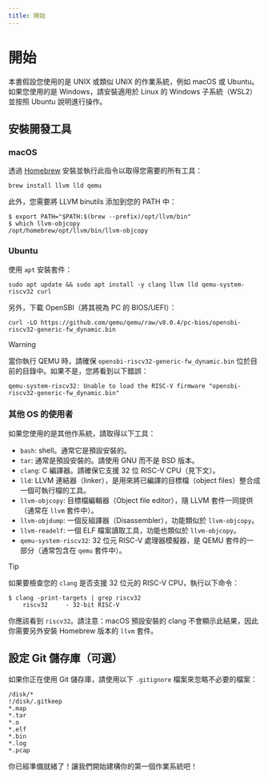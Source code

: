 ```yaml
---
title: 開始
---
```


# 開始

本書假設您使用的是 UNIX 或類似 UNIX 的作業系統，例如 macOS 或 Ubuntu。如果您使用的是 Windows，請安裝適用於 Linux 的 Windows 子系統（WSL2）並按照 Ubuntu 說明進行操作。

## 安裝開發工具

### macOS

透過 [Homebrew](https://brew.sh) 安裝並執行此指令以取得您需要的所有工具：

```
brew install llvm lld qemu
```

此外，您需要將 LLVM binutils 添加到您的 PATH 中：

```
$ export PATH="$PATH:$(brew --prefix)/opt/llvm/bin"
$ which llvm-objcopy
/opt/homebrew/opt/llvm/bin/llvm-objcopy
```

### Ubuntu

使用 `apt` 安裝套件：

```
sudo apt update && sudo apt install -y clang llvm lld qemu-system-riscv32 curl
```

另外，下載 OpenSBI（將其視為 PC 的 BIOS/UEFI）：

```
curl -LO https://github.com/qemu/qemu/raw/v8.0.4/pc-bios/opensbi-riscv32-generic-fw_dynamic.bin
```

> [!WARNING]
>
> 當你執行 QEMU 時，請確保 `opensbi-riscv32-generic-fw_dynamic.bin` 位於目前的目錄中。如果不是，您將看到以下錯誤：
>
> ```
> qemu-system-riscv32: Unable to load the RISC-V firmware "opensbi-riscv32-generic-fw_dynamic.bin"
> ```

### 其他 OS 的使用者

如果您使用的是其他作系統，請取得以下工具：

- `bash`: shell。通常它是預設安裝的。
- `tar`: 通常是預設安裝的。請使用 GNU 而不是 BSD 版本。
- `clang`: C 編譯器。請確保它支援 32 位 RISC-V CPU（見下文）。
- `lld`: LLVM 連結器（linker），是用來將已編譯的目標檔（object files）整合成一個可執行檔的工具。
- `llvm-objcopy`: 目標檔編輯器（Object file editor），隨 LLVM 套件一同提供（通常在 `llvm` 套件中）。
- `llvm-objdump`: 一個反組譯器（Disassembler），功能類似於 `llvm-objcopy`。
- `llvm-readelf`: 一個 ELF 檔案讀取工具，功能也類似於 `llvm-objcopy`。
- `qemu-system-riscv32`: 32 位元 RISC-V 處理器模擬器，是 QEMU 套件的一部分（通常包含在 `qemu` 套件中）。

> [!TIP]
>
> 如果要檢查您的 `clang` 是否支援 32 位元的 RISC-V CPU，執行以下命令：
>
> ```
> $ clang -print-targets | grep riscv32
>     riscv32     - 32-bit RISC-V
> ```
>
> 你應該看到 `riscv32`。請注意：macOS 預設安裝的 clang 不會顯示此結果，因此你需要另外安裝 Homebrew 版本的 `llvm` 套件。

## 設定 Git 儲存庫（可選）

如果你正在使用 Git 儲存庫，請使用以下 `.gitignore` 檔案來忽略不必要的檔案：

```gitignore [.gitignore]
/disk/*
!/disk/.gitkeep
*.map
*.tar
*.o
*.elf
*.bin
*.log
*.pcap
```

你已經準備就緒了！讓我們開始建構你的第一個作業系統吧！
